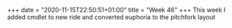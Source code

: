 +++
date = "2020-11-15T22:50:51+01:00"
title = "Week 46"
+++
This week I added cmdlet to new ride and converted euphoria to the pitchfork layout
